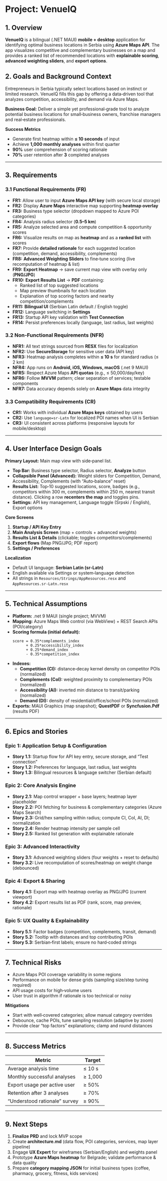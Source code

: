 # Project: VenueIQ

## 1. Overview
**VenueIQ** is a bilingual (.NET MAUI) **mobile + desktop** application for identifying optimal business locations in Serbia using **Azure Maps API**. The app visualizes competitive and complementary businesses on a map and provides a ranked list of recommended locations with **explainable scoring**, **advanced weighting sliders**, and **export options**.

## 2. Goals and Background Context
Entrepreneurs in Serbia typically select locations based on instinct or limited research. VenueIQ fills this gap by offering a data‑driven tool that analyzes competition, accessibility, and demand via Azure Maps.

**Business Goal:** Deliver a simple yet professional‑grade tool to analyze potential business locations for small‑business owners, franchise managers and real‑estate professionals.

**Success Metrics**
- Generate first heatmap within **≤ 10 seconds** of input
- Achieve **1,000 monthly analyses** within first quarter
- **90%** user comprehension of scoring rationale
- **70%** user retention after **3** completed analyses

---

## 3. Requirements

### 3.1 Functional Requirements (FR)
- **FR1:** Allow user to input **Azure Maps API key** (with secure local storage)
- **FR2:** Display **Azure Maps** interactive map supporting **heatmap overlay**
- **FR3:** Business type selector (dropdown mapped to Azure POI categories)
- **FR4:** Analysis radius selector (**0.5–5 km**)
- **FR5:** Analyze selected area and compute competition & opportunity scores
- **FR6:** Visualize results on map as **heatmap** and as a **ranked list** with scores
- **FR7:** Provide **detailed rationale** for each suggested location (competition, demand, accessibility, complements)
- **FR8:** **Advanced Weighting Sliders** to fine‑tune scoring (live recomputation of heatmap & list)
- **FR9:** **Export Heatmap** → save current map view with overlay only (**PNG/JPG**)
- **FR10:** **Export Results List** → **PDF** containing:
  - Ranked list of top suggested locations
  - Map preview thumbnails for each location
  - Explanation of top scoring factors and nearby competition/complements
- **FR11:** **Bilingual UI** (Serbian Latin default / English toggle)
- **FR12:** Language switching in **Settings**
- **FR13:** Startup API key validation with **Test Connection**
- **FR14:** Persist preferences locally (language, last radius, last weights)

### 3.2 Non‑Functional Requirements (NFR)
- **NFR1:** All text strings sourced from **RESX** files for localization
- **NFR2:** Use **SecureStorage** for sensitive user data (API key)
- **NFR3:** Heatmap analysis completes within **≤ 10 s** for standard radius (≤ 2 km)
- **NFR4:** App runs on **Android, iOS, Windows, macOS** (.net 9 MAUI)
- **NFR5:** Respect Azure Maps **API quotas** (e.g., ≤ 50,000/day/key)
- **NFR6:** Follow **MVVM** pattern; clear separation of services; testable components
- **NFR7:** Data accuracy depends solely on **Azure Maps** data integrity

### 3.3 Compatibility Requirements (CR)
- **CR1:** Works with individual **Azure Maps keys** obtained by users
- **CR2:** Use `language=sr-Latn` for localized POI names when UI is Serbian
- **CR3:** UI consistent across platforms (responsive layouts for mobile/desktop)

---

## 4. User Interface Design Goals
**Primary Layout:** Main map view with side‑panel list.

- **Top Bar:** Business type selector, Radius selector, **Analyze** button
- **Collapsible Panel (Advanced):** Weight sliders for Competition, Demand, Accessibility, Complements (with “Auto‑balance” reset)
- **Results List:** Top‑10 suggested locations, score, badges (e.g., competitors within 300 m, complements within 250 m, nearest transit distance). Clicking a row **recenters the map** and toggles pins.
- **Settings:** API key management, Language toggle (Srpski / English), Export options

**Core Screens**
1. **Startup / API Key Entry**
2. **Main Analysis Screen** (map + controls + advanced weights)
3. **Results List & Details** (clickable; toggles competitors/complements)
4. **Export flows** (Map PNG/JPG; PDF report)
5. **Settings / Preferences**

**Localization**
- Default UI language: **Serbian Latin (sr‑Latn)**
- English available via Settings or system‑language detection
- All strings in `Resources/Strings/AppResources.resx` and `AppResources.sr‑Latn.resx`

---

## 5. Technical Assumptions
- **Platform:** .net 9 MAUI (single project; MVVM)
- **Mapping:** Azure Maps Web control (via WebView) + REST Search APIs (POI/category)
- **Scoring formula (initial default):**
  ```
  score = 0.35*complements_index 
        + 0.25*accessibility_index
        + 0.25*demand_index
        - 0.35*competition_index
  ```
- **Indexes:**
  - **Competition (CI):** distance‑decay kernel density on competitor POIs (normalized)
  - **Complements (CoI):** weighted proximity to complementary POIs (normalized)
  - **Accessibility (AI):** inverted min distance to transit/parking (normalized)
  - **Demand (DI):** density of residential/office/school POIs (normalized)
- **Exports:** MAUI Graphics (map snapshot); **QuestPDF** or **Syncfusion.Pdf** (results PDF)

---

## 6. Epics and Stories

### Epic 1: Application Setup & Configuration
- **Story 1.1:** Startup flow for API key entry, secure storage, and “Test connection”
- **Story 1.2:** Preferences for language, last radius, last weights
- **Story 1.3:** Bilingual resources & language switcher (Serbian default)

### Epic 2: Core Analysis Engine
- **Story 2.1:** Map control wrapper + base layers; heatmap layer placeholder
- **Story 2.2:** POI fetching for business & complementary categories (Azure Maps Search)
- **Story 2.3:** Grid/hex sampling within radius; compute CI, CoI, AI, DI; normalization
- **Story 2.4:** Render heatmap intensity per sample cell
- **Story 2.5:** Ranked list generation with explainable rationale

### Epic 3: Advanced Interactivity
- **Story 3.1:** Advanced weighting sliders (four weights + reset to defaults)
- **Story 3.2:** Live recomputation of scores/heatmap on weight change (debounced)

### Epic 4: Export & Sharing
- **Story 4.1:** Export map with heatmap overlay as PNG/JPG (current viewport)
- **Story 4.2:** Export results list as PDF (rank, score, map preview, rationale)

### Epic 5: UX Quality & Explainability
- **Story 5.1:** Factor badges (competition, complements, transit, demand)
- **Story 5.2:** Tooltip with distances and top contributing POIs
- **Story 5.3:** Serbian‑first labels; ensure no hard‑coded strings

---

## 7. Technical Risks
- Azure Maps POI coverage variability in some regions
- Performance on mobile for dense grids (sampling size/step tuning required)
- API usage costs for high‑volume users
- User trust in algorithm if rationale is too technical or noisy

**Mitigations**
- Start with well‑covered categories; allow manual category overrides
- Debounce, cache POIs, tune sampling resolution (adaptive by zoom)
- Provide clear “top factors” explanations; clamp and round distances

---

## 8. Success Metrics
| Metric | Target |
|---|---|
| Average analysis time | ≤ 10 s |
| Monthly successful analyses | ≥ 1,000 |
| Export usage per active user | ≥ 50% |
| Retention after 3 analyses | ≥ 70% |
| “Understood rationale” survey | ≥ 90% |

---

## 9. Next Steps
1. **Finalize PRD** and lock MVP scope
2. Create **architecture.md** (data flow, POI categories, services, map layer pipeline)
3. Engage **UX Expert** for wireframes (Serbian/English) and weights panel
4. Prototype **Azure Maps heatmap** for Belgrade; validate performance & data quality
5. Prepare **category mapping JSON** for initial business types (coffee, pharmacy, grocery, fitness, kids services)
